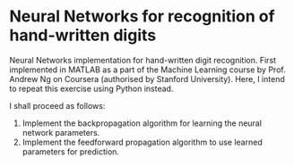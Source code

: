 # Neural Networks for recognition of hand-written digits

Neural Networks implementation for hand-written digit recognition. First implemented in MATLAB as a part of the Machine Learning course by Prof. Andrew Ng on Coursera (authorised by Stanford University). Here, I intend to repeat this exercise using Python instead.

I shall proceed as follows:
1. Implement the backpropagation algorithm for learning the neural network parameters.
2. Implement the feedforward propagation algorithm to use learned parameters for prediction.
